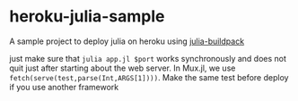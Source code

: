 # heroku-julia-sample
A sample project to deploy julia on heroku using [julia-buildpack](https://github.com/Optomatica/heroku-buildpack-julia)

just make sure that `julia app.jl $port` works synchronously and does not quit just after starting about the web server. In Mux.jl, we use `fetch(serve(test,parse(Int,ARGS[1])))`. Make the same test before deploy if you use another framework
